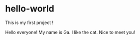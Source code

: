 # hello-world
This is my first project !

Hello everyone!
My name is Ga.
I like the cat.
Nice to meet you!
